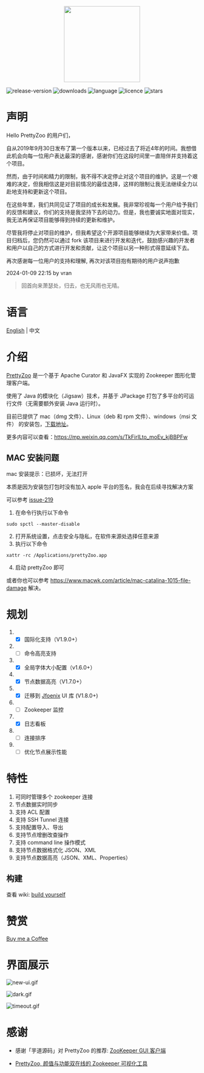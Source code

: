 <p align="center">
    <img src="release/img/icon.png" width="200">
</p>

![release-version](https://img.shields.io/github/v/release/vran-dev/prettyZoo?include_prereleases&style=for-the-badge) ![downloads](https://img.shields.io/github/downloads/vran-dev/PrettyZoo/total?style=for-the-badge) ![language](https://img.shields.io/github/languages/top/vran-dev/PrettyZoo?style=for-the-badge) ![licence](https://img.shields.io/github/license/vran-dev/PrettyZoo?style=for-the-badge) ![stars](https://img.shields.io/github/stars/vran-dev/PrettyZoo?style=for-the-badge)

# 声明

Hello PrettyZoo 的用户们，

自从2019年9月30日发布了第一个版本以来，已经过去了将近4年的时间。我想借此机会向每一位用户表达最深的感谢，感谢你们在这段时间里一直陪伴并支持着这个项目。

然而，由于时间和精力的限制，我不得不决定停止对这个项目的维护。这是一个艰难的决定，但我相信这是对目前情况的最佳选择，这样的限制让我无法继续全力以赴地支持和更新这个项目。

在这些年里，我们共同见证了项目的成长和发展。我非常珍视每一个用户给予我们的反馈和建议，你们的支持是我坚持下去的动力。但是，我也要诚实地面对现实，我无法再保证项目能够得到持续的更新和维护。

尽管我将停止对项目的维护，但我希望这个开源项目能够继续为大家带来价值。项目归档后，您仍然可以通过 fork 该项目来进行开发和迭代，鼓励感兴趣的开发者和用户以自己的方式进行开发和贡献，让这个项目以另一种形式得意延续下去。

再次感谢每一位用户的支持和理解, 再次对该项目抱有期待的用户说声抱歉

2024-01-09 22:15 by vran

> 回首向来萧瑟处，归去，也无风雨也无晴。

# 语言

[English](README.md)  | 中文

# 介绍

[PrettyZoo](https://github.com/vran-dev/PrettyZoo) 是一个基于 Apache Curator 和 JavaFX 实现的 Zookeeper 图形化管理客户端。

使用了 Java 的模块化（Jigsaw）技术，并基于 JPackage 打包了多平台的可运行文件（无需要额外安装 Java 运行时）。

目前已提供了 mac（dmg 文件）、Linux（deb 和 rpm 文件）、windows（msi 文件） 的安装包，[下载地址](https://github.com/vran-dev/PrettyZoo/releases)。

更多内容可以查看：https://mp.weixin.qq.com/s/TkFirILto_moEv_kjBBPFw

## MAC 安装问题

mac 安装提示：已损坏，无法打开

本质是因为安装包打包时没有加入 apple 平台的签名，我会在后续寻找解决方案

可以参考 [issue-219](https://github.com/vran-dev/PrettyZoo/issues/219)

1. 在命令行执行以下命令

```shell
sudo spctl --master-disable
```

2. 打开系统设置，点击安全与隐私，在软件来源处选择任意来源
3. 执行以下命令

```shell
xattr -rc /Applications/prettyZoo.app
```

4. 启动 prettyZoo 即可

或者你也可以参考 https://www.macwk.com/article/mac-catalina-1015-file-damage  解决。

# 规划

1. - [x] 国际化支持（V1.9.0+）
2. - [ ] 命令高亮支持
3. - [x] 全局字体大小配置（v1.6.0+）
4. - [x] 节点数据高亮（V1.7.0+）
5. - [x] 迁移到 [Jfoenix](https://github.com/sshahine/JFoenix)  UI 库 (V1.8.0+)
6. - [ ] Zookeeper 监控
7. - [x] 日志看板
8. - [ ] 连接排序
9. - [ ] 优化节点展示性能

# 特性

1. 可同时管理多个 zookeeper 连接
2. 节点数据实时同步
3. 支持 ACL 配置
4. 支持 SSH Tunnel 连接
5. 支持配置导入、导出
6. 支持节点增删改查操作
7. 支持 command line 操作模式
8. 支持节点数据格式化 JSON、XML
9. 支持节点数据高亮（JSON、XML、Properties）

## 构建

查看 wiki: [build yourself](https://github.com/vran-dev/PrettyZoo/wiki/build-yourself)

# 赞赏

[Buy me a Coffee](https://www.buymeacoffee.com/liuzht)

# 界面展示

![new-ui.gif](https://s2.loli.net/2022/11/20/hIwX7MQDSbVqk52.gif)

![dark.gif](https://s2.loli.net/2022/11/20/8Yh6TjcfU5Fzy7b.gif)

![timeout.gif](https://s2.loli.net/2022/11/20/CTFNVoWAUalKIzk.gif)


# 感谢

- 感谢「芋道源码」对 PrettyZoo 的推荐: [ZooKeeper GUI 客户端](http://vip.iocoder.cn/Zookeeper/PrettyZoo/)

-  [PrettyZoo, 颜值与功能双在线的 Zookeeper 可视化工具](https://mp.weixin.qq.com/s/TkFirILto_moEv_kjBBPFw)
